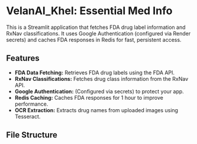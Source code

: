 # VelanAI_Khel: Essential Med Info

This is a Streamlit application that fetches FDA drug label information and RxNav classifications. It uses Google Authentication (configured via Render secrets) and caches FDA responses in Redis for fast, persistent access.

## Features

- **FDA Data Fetching:** Retrieves FDA drug labels using the FDA API.
- **RxNav Classifications:** Fetches drug class information from the RxNav API.
- **Google Authentication:** (Configured via secrets) to protect your app.
- **Redis Caching:** Caches FDA responses for 1 hour to improve performance.
- **OCR Extraction:** Extracts drug names from uploaded images using Tesseract.

## File Structure

